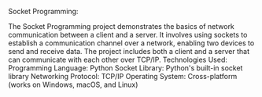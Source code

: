 Socket Programming:

The Socket Programming project demonstrates the basics of network communication between a client and a server. It involves using sockets to establish a communication channel over a network, enabling two devices to send and receive data. The project includes both a client and a server that can communicate with each other over TCP/IP.
Technologies Used:
Programming Language: Python
Socket Library: Python's built-in socket library
Networking Protocol: TCP/IP
Operating System: Cross-platform (works on Windows, macOS, and Linux)
